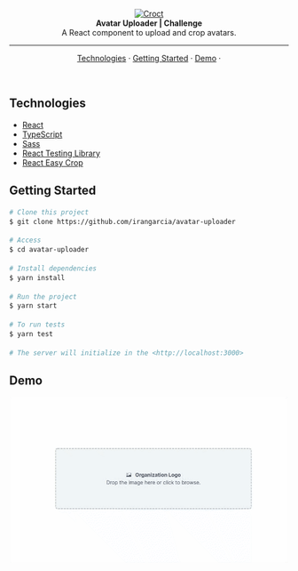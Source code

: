 <p align="center">
  <a href="https://croct.com">
    <img src="https://cdn.croct.io/brand/logo/repo-icon-green.svg" alt="Croct" height="80"/>
  </a>
  <br />
  <strong>Avatar Uploader | Challenge</strong>
  <br />
  A React component to upload and crop avatars.
</p>

<hr>

<p align="center">
  <a href="#technologies">Technologies</a> ·
  <a href="#getting-started">Getting Started</a> ·
  <a href="#demo">Demo</a> ·
</p>
<br/>

## Technologies

- [React](https://reactjs.org)
- [TypeScript](https://typescriptlang.org)
- [Sass](https://sass-lang.com/)
- [React Testing Library](https://testing-library.com/)
- [React Easy Crop](https://ricardo-ch.github.io/react-easy-crop/)

## Getting Started

```bash
# Clone this project
$ git clone https://github.com/irangarcia/avatar-uploader

# Access
$ cd avatar-uploader

# Install dependencies
$ yarn install

# Run the project
$ yarn start

# To run tests
$ yarn test

# The server will initialize in the <http://localhost:3000>
```

## Demo

<p align="center">
  <img src="./.github/demo.gif">
</p>
